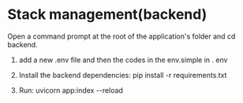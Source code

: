 # Stack management(backend)
Open a command prompt at the root of the application's folder and cd backend.

1. add a new .env file and then the codes in the env.simple in . env

2. Install the backend dependencies: pip install -r requirements.txt

3. Run: uvicorn app:index --reload
